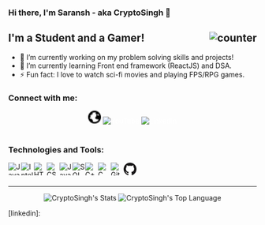 ### Hi there, I'm Saransh - aka CryptoSingh 👋

## I'm a Student and a Gamer!<img src="https://komarev.com/ghpvc/?username=cryptosingh1337" alt="counter" align="right"/>
- 🔭 I’m currently working on my problem solving skills and projects!
- 🌱 I’m currently learning Front end framework (ReactJS) and DSA.
- ⚡ Fun fact: I love to watch sci-fi movies and playing FPS/RPG games. 

### Connect with me:

<div align="center" style="color: white;">
    <a href="https://cryptosingh1337.github.io/my-site/"><img alt="CryptoSingh" width="26px" src="https://raw.githubusercontent.com/iconic/open-iconic/master/svg/globe.svg"/></a>
    <a href="https://www.youtube.com/cryptosingh"></a><img alt="YouTube" width="26px" src="https://cdn.jsdelivr.net/npm/simple-icons@v3/icons/youtube.svg"/>
    <a href="https://www.linkedin.com/in/saransh-kumar-2k19/"></a><img alt="LinkedIn" width="26px" src="https://cdn.jsdelivr.net/npm/simple-icons@v3/icons/linkedin.svg"/>
</div>

<br />

### Technologies and Tools:

<img align="left" alt="Java" height="26px" width="26px" src="https://github.com/tomchen/stack-icons/blob/master/logos/java.svg" title="Java"/>
<img align="left" alt="Intellij-Idea" height="26px" width="26px" src="https://github.com/tomchen/stack-icons/blob/master/logos/intellij-idea.svg" title="Intellij-IDEA"/>
<img align="left" alt="HTML5" height="26px" width="26px" src="https://github.com/tomchen/stack-icons/blob/master/logos/html-5.svg" title="HTML5"/>
<img align="left" alt="CSS3" height="26px" width="26px" src="https://github.com/tomchen/stack-icons/blob/master/logos/css-3.svg" title="CSS3"/>
<img align="left" alt="JavaScript" height="26px" width="26px" src="https://github.com/tomchen/stack-icons/blob/master/logos/javascript.svg" title="JavaScript"/>
<img align="left" alt="SQL Lite" height="26px" width="26px" src="https://github.com/tomchen/stack-icons/blob/master/logos/sqlite.svg" title="SQL"/>
<img align="left" alt="C++" height="26px" width="26px" src="https://github.com/tomchen/stack-icons/blob/master/logos/c-plusplus.svg" title="C++"/>
<img align="left" alt="C" height="26px" width="26px" src="https://github.com/tomchen/stack-icons/blob/master/logos/c.svg" title="C"/>
<img align="left" alt="Git" height="26px" width="26px" src="https://github.com/CryptoSingh1337/stack-icons/blob/master/logos/git-icon.svg" title="Git"/>
<img align="left" alt="GitHub" height="26px" width="26px" src="https://raw.githubusercontent.com/github/explore/78df643247d429f6cc873026c0622819ad797942/topics/github/github.png" title="GitHub"/>
</br>
</br>

---

<div align="center">

<img  alt="CryptoSingh's Stats" src="https://github-readme-stats.vercel.app/api?username=CryptoSingh1337&show_icons=true&theme=radical&hide=issues,contribs" title="Stats" />
<img  alt="CryptoSingh's Top Language" src="https://github-readme-stats.vercel.app/api/top-langs/?username=CryptoSingh1337&layout=compact&theme=radical" title="Top Language"/>

</div>

[website]: 
[youtube]: 
[facebook]: https://www.facebook.com/saranshkumar1337/
[linkedin]: 

